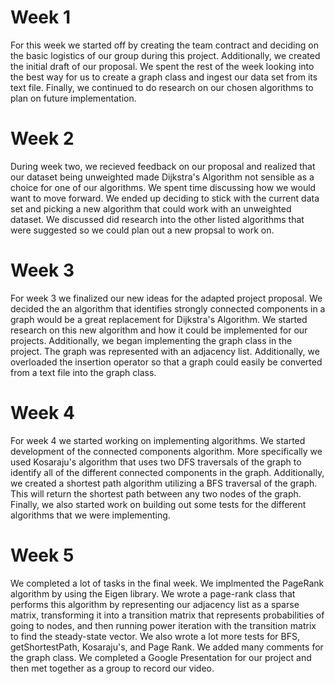 # Week 1
For this week we started off by creating the team contract and deciding on the basic logistics of our group during this project. Additionally, we created the initial draft of our proposal. We spent the rest of the week looking into the best way for us to create a graph class and ingest our data set from its text file. Finally, we continued to do research on our chosen algorithms to plan on future implementation.

# Week 2
During week two, we recieved feedback on our proposal and realized that our dataset being unweighted made Dijkstra's Algorithm not sensible as a choice for one of our algorithms. We spent time discussing how we would want to move forward. We ended up deciding to stick with the current data set and picking a new algorithm that could work with an unweighted dataset. We discussed did research into the other listed algorithms that were suggested so we could plan out a new propsal to work on. 

# Week 3
For week 3 we finalized our new ideas for the adapted project proposal. We decided the an algorithm that identifies strongly connected components in a graph would be a great replacement for Dijkstra's Algorithm. We started research on this new algorithm and how it could be implemented for our projects. Additionally, we began implementing the graph class in the project. The graph was represented with an adjacency list. Additionally, we overloaded the insertion operator so that a graph could easily be converted from a text file into the graph class. 

# Week 4
For week 4 we started working on implementing algorithms. We started development of the connected components algorithm. More specifically we used Kosaraju's algorithm that uses two DFS traversals of the graph to identify all of the different connected components in the graph. Additionally, we created a shortest path algorithm utilizing a BFS traversal of the graph. This will return the shortest path between any two nodes of the graph. Finally, we also started work on building out some tests for the different algorithms that we were implementing.

# Week 5
We completed a lot of tasks in the final week. We implmented the PageRank algorithm by using the Eigen library. We wrote a page-rank class that performs this algorithm by representing our adjacency list as a sparse matrix, transforming it into a transition matrix that represents probabilities of going to nodes, and then running power iteration with the transition matrix to find the steady-state vector. We also wrote a lot more tests for BFS, getShortestPath, Kosaraju's, and Page Rank. We added many comments for the graph class. We completed a Google Presentation for our project and then met together as a group to record our video. 
